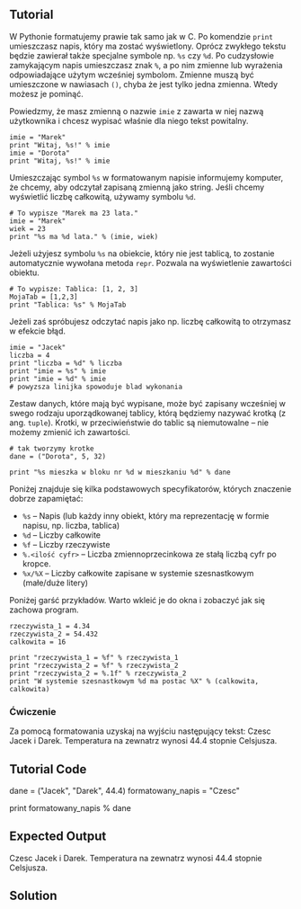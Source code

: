 Tutorial
--------

W Pythonie formatujemy prawie tak samo jak w C. Po komendzie `print` umieszczasz napis, który ma zostać wyświetlony. Oprócz zwykłego tekstu będzie zawierał także specjalne symbole np. `%s` czy `%d`. Po cudzysłowie zamykającym napis umieszczasz znak `%`, a po nim zmienne lub wyrażenia odpowiadające użytym wcześniej symbolom. Zmienne muszą być umieszczone w nawiasach `()`, chyba że jest tylko jedna zmienna. Wtedy możesz je pominąć.

Powiedzmy, że masz zmienną o nazwie `imie` z zawarta w niej nazwą użytkownika i chcesz wypisać właśnie dla niego tekst powitalny.

    imie = "Marek"
    print "Witaj, %s!" % imie
    imie = "Dorota"
    print "Witaj, %s!" % imie

Umieszczając symbol `%s` w formatowanym napisie informujemy komputer, że chcemy, aby odczytał zapisaną zmienną jako string. Jeśli chcemy wyświetlić liczbę całkowitą, używamy symbolu `%d`.

    # To wypisze "Marek ma 23 lata."
    imie = "Marek"
    wiek = 23
    print "%s ma %d lata." % (imie, wiek)

Jeżeli użyjesz symbolu `%s` na obiekcie, który nie jest tablicą, to zostanie automatycznie wywołana metoda `repr`. Pozwala na wyświetlenie zawartości obiektu.

    # To wypisze: Tablica: [1, 2, 3]
    MojaTab = [1,2,3]
    print "Tablica: %s" % MojaTab

Jeżeli zaś spróbujesz odczytać napis jako np. liczbę całkowitą to otrzymasz w efekcie błąd.

    imie = "Jacek"
    liczba = 4
    print "liczba = %d" % liczba
    print "imie = %s" % imie
    print "imie = %d" % imie
    # powyzsza linijka spowoduje blad wykonania

Zestaw danych, które mają być wypisane, może być zapisany wcześniej w swego rodzaju uporządkowanej tablicy, którą będziemy nazywać krotką (z ang. `tuple`). Krotki, w przeciwieństwie do tablic są niemutowalne – nie możemy zmienić ich zawartości.

    # tak tworzymy krotke
    dane = ("Dorota", 5, 32)

    print "%s mieszka w bloku nr %d w mieszkaniu %d" % dane

Poniżej znajduje się kilka podstawowych specyfikatorów, których znaczenie dobrze zapamiętać:

- `%s` – Napis (lub każdy inny obiekt, który ma reprezentację w formie napisu, np. liczba, tablica)
- `%d` – Liczby całkowite
- `%f` – Liczby rzeczywiste
- `%.<ilość cyfr>` – Liczba zmiennoprzecinkowa ze stałą liczbą cyfr po kropce.
- `%x/%X` – Liczby całkowite zapisane w systemie szesnastkowym (małe/duże litery)


Poniżej garść przykładów. Warto wkleić je do okna i zobaczyć jak się zachowa program.

    rzeczywista_1 = 4.34
    rzeczywista_2 = 54.432
    calkowita = 16

    print "rzeczywista_1 = %f" % rzeczywista_1
    print "rzeczywista_2 = %f" % rzeczywista_2
    print "rzeczywista_2 = %.1f" % rzeczywista_2
    print "W systemie szesnastkowym %d ma postac %X" % (calkowita, calkowita)

### Ćwiczenie

Za pomocą formatowania uzyskaj na wyjściu następujący tekst:
    Czesc Jacek i Darek. Temperatura na zewnatrz wynosi 44.4 stopnie Celsjusza.

Tutorial Code
-------------

dane = ("Jacek", "Darek", 44.4)
formatowany_napis = "Czesc"

print formatowany_napis % dane

Expected Output
---------------

Czesc Jacek i Darek. Temperatura na zewnatrz wynosi 44.4 stopnie Celsjusza.

Solution
--------
